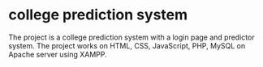 # college prediction system
The project is a college prediction system with a login page and predictor system.  The project works on HTML, CSS, JavaScript, PHP, MySQL on Apache server using XAMPP. 
